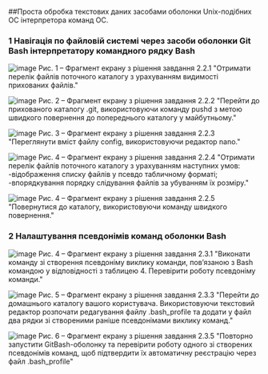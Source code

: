 ##Проста обробка текстових даних засобами оболонки Unix-подібних ОС інтерпретора команд ОС. 
### 1 Навігація по файловій системі через засоби оболонки Git Bash інтерпретатору командного рядку Bash

![image](https://github.com/khachatryangrigor/WebAR-Ronalds-Telegraph/blob/Laboratory-work-3/1.png)
Рис. 1 – Фрагмент екрану з рішення завдання 2.2.1 "Отримати перелік файлів поточного каталогу з урахуванням видимості прихованих файлів."

![image](https://github.com/khachatryangrigor/WebAR-Ronalds-Telegraph/blob/Laboratory-work-3/2.png)
Рис. 2 – Фрагмент екрану з рішення завдання 2.2.2 "Перейти до прихованого каталогу .git, використовуючи команду pushd з метою
швидкого повернення до попереднього каталогу у майбутньому."

![image](https://github.com/khachatryangrigor/WebAR-Ronalds-Telegraph/blob/Laboratory-work-3/3.png)
Рис. 3 – Фрагмент екрану з рішення завдання 2.2.3 "Переглянути вміст файлу config, використовуючи редактор nano."

![image](https://github.com/khachatryangrigor/WebAR-Ronalds-Telegraph/blob/Laboratory-work-3/4.png)
Рис. 4 – Фрагмент екрану з рішення завдання 2.2.4 "Отримати перелік файлів поточного каталогу з урахуванням наступних умов:
-відображення списку файлів у псевдо табличному форматі;
-впорядкування порядку слідування файлів за убуванням їх розміру."

![image](https://github.com/khachatryangrigor/WebAR-Ronalds-Telegraph/blob/Laboratory-work-3/5.png)
Рис. 4 – Фрагмент екрану з рішення завдання 2.2.5 "Повернутися до каталогу, використовуючи команду швидкого повернення."

### 2 Налаштування псевдонімів команд оболонки Bash
![image](https://github.com/khachatryangrigor/WebAR-Ronalds-Telegraph/blob/Laboratory-work-3/6.png)
Рис. 4 – Фрагмент екрану з рішення завдання 2.3.1 "Виконати команду зі створення псевдоніму виклику команди, пов’язаною з Bash командою у відповідності з таблицею 4. Перевірити роботу псевдоніму команди."

![image](https://github.com/khachatryangrigor/WebAR-Ronalds-Telegraph/blob/Laboratory-work-3/7.png)
Рис. 5 – Фрагмент екрану з рішення завдання 2.3.3 "Перейти до домашнього каталогу вашого користувача. Використовуючи текстовий редактор розпочати редагування файлу .bash_profile та додати у файл два рядки зі створеними раніше псевдонімами виклику команд."

![image](https://github.com/khachatryangrigor/WebAR-Ronalds-Telegraph/blob/Laboratory-work-3/8.png)
Рис. 6 – Фрагмент екрану з рішення завдання 2.3.5 "Повторно запустити GitBash-оболонку та перевірити роботу одного зі створених псевдонімів команд, щоб підтвердити їх автоматичну реєстрацію через файл .bash_profile"
